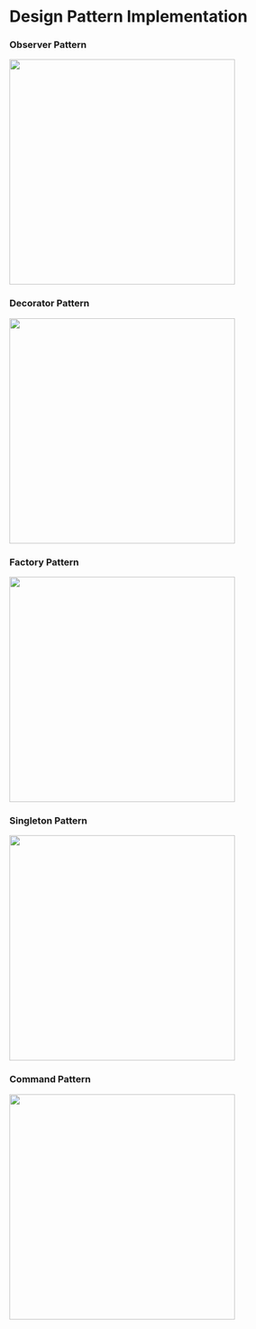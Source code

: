 # Design Pattern Implementation

### Observer Pattern

<img src="https://github.com/user-attachments/assets/1467cf42-0256-4c29-84a7-4bcb2a803be5" width="400"/>

### Decorator Pattern

<img src = "https://github.com/user-attachments/assets/8870421c-491a-4c85-9b9d-5e117919f24f" width="400"/>

### Factory Pattern

<img src = "https://github.com/user-attachments/assets/6f29ac24-d37f-41f9-bdc6-adf5e0a94f25" width="400"/>

### Singleton Pattern

<img src = "https://github.com/user-attachments/assets/12a4dcb4-128b-4093-8e82-8299d16d8ba6" width="400"/>

### Command Pattern

<img src = "https://github.com/user-attachments/assets/31f993e6-89bf-45a4-b1a1-ecf680323469" width = "400"/>

